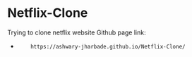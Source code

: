 # Netflix-Clone
Trying to clone netflix website
Github page link:

*         https://ashwary-jharbade.github.io/Netflix-Clone/
